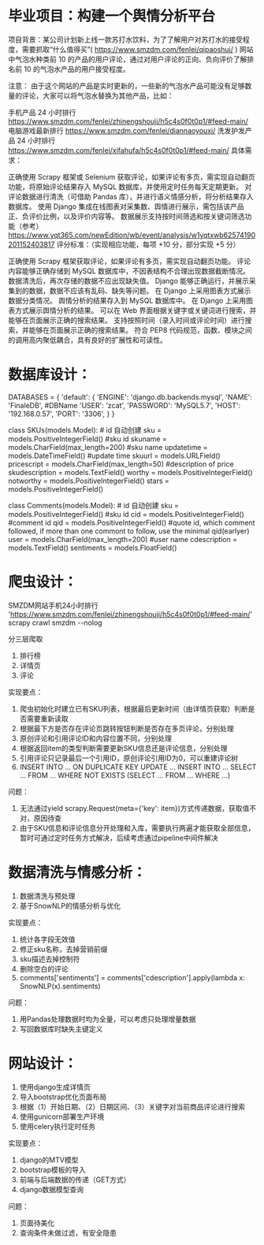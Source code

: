 毕业项目：构建一个舆情分析平台
==========================================================================================================================
项目背景：某公司计划新上线一款苏打水饮料，为了了解用户对苏打水的接受程度，需要抓取“什么值得买”( https://www.smzdm.com/fenlei/qipaoshui/ ) 
网站中气泡水种类前 10 的产品的用户评论，通过对用户评论的正向、负向评价了解排名前 10 的气泡水产品的用户接受程度。

注意：
由于这个网站的产品是实时更新的，一些新的气泡水产品可能没有足够数量的评论，大家可以将气泡水替换为其他产品，比如：

手机产品 24 小时排行 https://www.smzdm.com/fenlei/zhinengshouji/h5c4s0f0t0p1/#feed-main/
电脑游戏最新排行 https://www.smzdm.com/fenlei/diannaoyouxi/
洗发护发产品 24 小时排行 https://www.smzdm.com/fenlei/xifahufa/h5c4s0f0t0p1/#feed-main/
具体需求：

正确使用 Scrapy 框架或 Selenium 获取评论，如果评论有多页，需实现自动翻页功能，将原始评论结果存入 MySQL 数据库，并使用定时任务每天定期更新。
对评论数据进行清洗（可借助 Pandas 库），并进行语义情感分析，将分析结果存入数据库。
使用 Django 集成在线图表对采集数、舆情进行展示，需包括该产品正、负评价比例，以及评价内容等。
数据展示支持按时间筛选和按关键词筛选功能（参考）
https://www.yqt365.com/newEdition/wb/event/analysis/w1yqtxwb62574190201152403817
评分标准：（实现相应功能，每项 +10 分，部分实现 +5 分）

正确使用 Scrapy 框架获取评论，如果评论有多页，需实现自动翻页功能。
评论内容能够正确存储到 MySQL 数据库中，不因表结构不合理出现数据截断情况。
数据清洗后，再次存储的数据不应出现缺失值。
Django 能够正确运行，并展示采集到的数据，数据不应该有乱码、缺失等问题。
在 Django 上采用图表方式展示数据分类情况。
舆情分析的结果存入到 MySQL 数据库中。
在 Django 上采用图表方式展示舆情分析的结果。
可以在 Web 界面根据关键字或关键词进行搜索，并能够在页面展示正确的搜索结果。
支持按照时间（录入时间或评论时间）进行搜索，并能够在页面展示正确的搜索结果。
符合 PEP8 代码规范，函数、模块之间的调用高内聚低耦合，具有良好的扩展性和可读性。


数据库设计：
==========================================================================================================================
DATABASES = {
    'default': {
        'ENGINE': 'django.db.backends.mysql',
        'NAME': 'FinaleDB', #DBName
        'USER': 'zcat',
        'PASSWORD': 'MySQL5.7',
        'HOST': '192.168.0.57',
        'PORT': '3306',
    }
}

class SKUs(models.Model):
    # id 自动创建
    sku = models.PositiveIntegerField() #sku id
    skuname = models.CharField(max_length=200) #sku name
    updatetime = models.DateTimeField() #update time
    skuurl = models.URLField()
    pricescript = models.CharField(max_length=50) #description of price
    skudescription = models.TextField()
    worthy = models.PositiveIntegerField()
    notworthy = models.PositiveIntegerField()
    stars = models.PositiveIntegerField()
    
class Comments(models.Model):
	# id 自动创建
	sku = models.PositiveIntegerField() #sku id 
	cid = models.PositiveIntegerField() #comment id
	qid = models.PositiveIntegerField() #quote id, which comment followed, if more than one commont to follow, use the minimal qid(earlyer)
	user = models.CharField(max_length=200) #user name
	cdescription = models.TextField()
    sentiments = models.FloatField()


爬虫设计：
==========================================================================================================================
SMZDM网站手机24小时排行
'https://www.smzdm.com/fenlei/zhinengshouji/h5c4s0f0t0p1/#feed-main/'
scrapy crawl smzdm --nolog

分三层爬取
1. 排行榜
2. 详情页
3. 评论

实现要点：
1. 爬虫初始化时建立已有SKU列表，根据最后更新时间（由详情页获取）判断是否需要重新读取
2. 根据最下方是否存在评论页跳转按钮判断是否存在多页评论，分别处理
3. 原创评论和引用评论ID和内容位置不同，分别处理
4. 根据返回item的类型判断需要更新SKU信息还是评论信息，分别处理
5. 引用评论只记录最后一个引用ID，原创评论引用ID为0，可以重建评论树
6. INSERT INTO ... ON DUPLICATE KEY UPDATE ... 
   INSERT INTO ... SELECT ... FROM ... WHERE NOT EXISTS (SELECT ... FROM ... WHERE ...)

问题：
1. 无法通过yield scrapy.Request(meta={'key': item})方式传递数据，获取值不对，原因待查
2. 由于SKU信息和评论信息分开处理和入库，需要执行两遍才能获取全部信息，暂时可通过定时任务方式解决，后续考虑通过pipeline中间件解决


数据清洗与情感分析：
==========================================================================================================================
1. 数据清洗与预处理
2. 基于SnowNLP的情感分析与优化

实现要点：
1. 统计各字段无效值
2. 修正sku名称，去掉营销前缀
3. sku描述去掉控制符
4. 删除空白的评论
5. comments['sentiments'] = comments['cdescription'].apply(lambda x: SnowNLP(x).sentiments)

问题：
1. 用Pandas处理数据时均为全量，可以考虑只处理增量数据
2. 写回数据库时缺失主键定义


网站设计：
==========================================================================================================================
1. 使用django生成详情页
2. 导入bootstrap优化页面布局
3. 根据（1）开始日期、（2）日期区间、（3）关键字对当前商品评论进行搜索
3. 使用gunicorn部署生产环境
4. 使用celery执行定时任务

实现要点：
1. django的MTV模型
2. bootstrap模板的导入
3. 前端与后端数据的传递（GET方式）
4. django数据模型查询

问题：
1. 页面待美化
2. 查询条件未做过滤，有安全隐患
